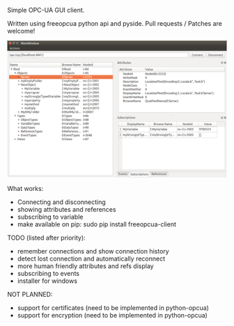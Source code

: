 Simple OPC-UA GUI client.

Written using freeopcua python api and pyside. Pull requests / Patches are welcome!

![Screenshot](/screenshot.png?raw=true "Screenshot")

What works:
* Connecting and disconnecting
* showing attributes and references
* subscribing to variable
* make available on pip: sudo pip install freeopcua-client

TODO (listed after priority):
* remember connections and show connection history
* detect lost connection and automatically reconnect 
* more human friendly attributes and refs display
* subscribing to events
* installer for windows

NOT PLANNED:
* support for certificates (need to be implemented in python-opcua)
* support for encryption (need to be implemented in python-opcua)



